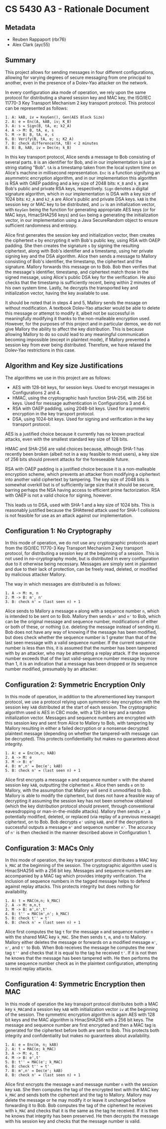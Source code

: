 # CS 5430 A3 - Rationale Document

## Metadata

- Reuben Rappaport (rbr76)
- Alex Clark (ayc55)

## Summary
This project allows for sending messages in four different configurations, allowing for varying degrees of secure messaging from one principal to another, even in the presence of a Dolev-Yao attacker on the network.

In every configuration aka mode of operation, we rely upon the same protocol for distributing a shared session key and MAC key, the ISO/IEC 11770-3 Key Transport Mechanism 2 key transport protocol. This protocol can be represented as follows:

```
1. A: kAB, iv = KeyGen(), Gen(AES Block Size)
2. A: e = Enc(A, kAB, iv; K_B)
3. A: s = Sign(B, tA, e; k2_A)
4. A -> M: B, tA, e, s
5. M -> B: B, tA, e, s
6. B: Verify(B, tA, e; s; K2_A)
7. B: check difference(tA, tB) < 2 minutes
8. B: B, kAB, iv = Dec(e; k_B)
```

In this key transport protocol, Alice sends a message to Bob consisting of several parts. `B` is an identifier for Bob, and in our implementation is just a string stating "Bob". `tA` is a timestamp taken from the local system time on Alice's machine in millisecond representation. `Enc` is a function signifying an asymmetric encryption algorithm, and in our implementation this algorithm is RSA with OAEP padding and a key size of 2048 bits: `K_B` and `k_B` are Bob's public and private RSA keys, respectively. `Sign` denotes a digital signature algorithm, which in our implementation is DSA with a key size of 1024 bits: `K2_A` and `k2_A` are Alice's public and private DSA keys. `kAB` is the session key or MAC key to be distributed, and `iv` is an initialization vector, with `KeyGen` being the function for generating appropriate AES keys (or for MAC keys, HmacSHA256 keys) and `Gen` being a generating the initialization vector, in our implementation using a Java SecureRandom object to ensure sufficient randomness and entropy.

Alice first generates the session key and initialization vector, then creates the ciphertext `e` by encrypting it with Bob's public key, using RSA with OAEP padding. She then creates the signature `s` by signing the resulting ciphertext, along with Bob's identifier and a timestamp, using her private signing key and the DSA algorithm. Alice then sends a message to Mallory consisting of Bob's identifier, the timestamp, the ciphertext and the signature. Mallory forwards this message on to Bob. Bob then verifies that the message's identifier, timestamp, and ciphertext match those in the signed message, using Alice's public DSA key for the verification. He also checks that the timestamp is sufficiently recent, being within 2 minutes of his own system time. Lastly, he decrypts the transported key and initialization vector, having the key available to use.

It should be noted that in steps 4 and 5, Mallory sends the mssage on without modification. A textbook Dolev-Yao attacker would be able to delete this message or attempt to modify it, albeit not be successful in meaningfully modifying it thanks to the non-malleable encryption used. However, for the purposes of this project and in particular demos, we do not give Mallory the ability to affect the key distribution. This is because allowing Mallory to do so could lead to any meaningful communication becoming impossible (except in plaintext mode), if Mallory prevented a session key from ever being distributed. Therefore, we have relaxed the Dolev-Yao restrictions in this case.

## Algorithm and Key size Justifications

The algorithms we use in this project are as follows:

- AES with 128-bit keys, for session keys. Used to encrypt messages in Configurations 2 and 4.
- HMAC, using the cryptographic hash function SHA-256, with 256 bit keys. Used for message authentication in Configurations 3 and 4.
- RSA with OAEP padding, using 2048-bit keys. Used for asymmetric encryption in the key transport protocol.
- DSA, using 1024-bit keys. Used for signing and verification in the key transport protocol.

AES is a justified choice because it currently has no known practical attacks, even with the smallest standard key size of 128 bits.

HMAC and SHA-256 are valid choices because, although SHA-1 has recently been broken (albeit not in a way feasible to most users), a key size of 256 bits should prevent attacks for the foreseeable future.

RSA with OAEP padding is a justified choice because it is a non-malleable encryption scheme, which prevents an attacker from modifying a ciphertext into another valid ciphertext by tampering. The key size of 2048 bits is somewhat overkill but is of sufficiently large size that it should be secure, barring perhaps the NSA having access to efficient prime factorization. RSA with OAEP is not a valid choice for signing, however.

This leads us to DSA, used with SHA-1 and a key size of 1024 bits. This is reasonably justified because the SHAttered attack used for SHA-1 collisions is not feasible for use as an attack against our implementation.

## Configuration 1: No Cryptography

In this mode of operation, we do not use any cryptographic protocols apart from the ISO/IEC 11770-3 Key Transport Mechanism 2 key transport protocol, for distributing a session key at the beginning of a session. This is not used in no-cryptography mode, but is distributed in every configuration due to it otherwise being necessary. Messages are simply sent in plaintext and due to their lack of protection, can be freely read, deleted, or modified by malicious attacker Mallory.

The way in which messages are distributed is as follows:
```
1. A -> M: m, n
2. M -> B: m', n'
3. B: check n' = (last seen n) + 1
```

Alice sends to Mallory a message `m` along with a sequence number `n`, which is intended to be sent on to Bob. Mallory then sends `m'` and `n'` to Bob, which can be the original message and sequence number, modifications of either or both of these, or nothing (i.e. deleting the message instead of sending it).
Bob does not have any way of knowing if the message has been modified, but does check whether the sequence number is 1 greater than that of the last seen message with a valid sequence number. If the current sequence number is less than this, it is assumed that the number has been tampered with by an attacker, who may be attempting a replay attack. If the sequence number exceeds that of the last valid-sequence number message by more than 1, it is an indication that a message has been dropped or its sequence number modified, presumably by an attacker.


## Configuration 2: Symmetric Encryption Only

In this mode of operation, in addition to the aforementioned key transport protocol, we use a protocol relying upon symmetric-key encryption with the session key `kAB` distributed at the start of each session. The cryptographic algorithm used is AES in CBC mode, with a 128-bit key and a random initialization vector. Messages and sequence numbers are encrypted with this session key and sent from Alice to Mallory to Bob, with tampering by Mallory resulting in either a failed decryption or a nonsense decrypted plaintext message (depending on whether the tampered-with message can be decrypted). This protects confidentiality but makes no guarantees about integrity.

```
1. A: e = Enc(m,n; kAB)
2. A -> M: e
3. M -> B: e'
4. B: m',n' = Dec(e'; kAB)
5. B: check n' = (last seen n) + 1
```

Alice first encrypts a message `m` and sequence number `n` with the shared session key `kAB`, outputting the ciphertext `e`. Alice then sends `e` on to Mallory, with the assumption that Mallory will send it unmodified to Bob. Mallory is able to modify the ciphertext, but does not have a feasible way of decrypting it assuming the session key has not been somehow obtained (which the key distribution protocol should prevent, through conventional eavesdropping or man-in-the-middle attacks). Mallory then sends `e'`, a potentially modified, deleted, or replaced (via replay of a previous message) ciphertext, on to Bob. Bob decrypts `e'` using `kAB`, and if the decryption is successful outputs a message `m'` and sequence number `n'`. The accuracy of `n'` is then checked in the manner described above in Configuration 1.

## Configuration 3: MACs Only

In this mode of operation, the key transport protocol distributes a MAC key `k_MAC` at the beginning of the session. The cryptographic algorithm used is HmacSHA256 with a 256 bit key. Messages and sequence numbers are accompanied by a MAC tag which provides integrity verification. The inclusion of sequence numbers in the tagged message helps to defend against replay attacks. This protects integrity but does nothing for availability.

```
1. A: t = MAC(m,n; k_MAC)
2. A -> M: m,n,t
3. M -> B: m',n',t'
4. B: t'' = MAC(m',n'; k_MAC)
5. B: check t'' = t'
6. B: check n' = (last seen n) + 1
```

Alice first computes the tag `t` for the message `m` and sequence number `n` with the shared MAC key `k_MAC`. She then sends `t`, `m`, and `n` to Mallory. Mallory either deletes the message or forwards on a modified message `m'`, `n'`, and `t'` to Bob. When Bob receives the message he computes the new tag `t''` and checks that it is equal to the tag he received `t'`. If it is not then he knows that the message has been tampered with. He then performs the same sequence number check as in the plaintext configuration, attempting to resist replay attacks.

## Configuration 4: Symmetric Encryption then MAC

In this mode of operation the key transport protocol distributes both a MAC key `k_MAC`and a session key `kAB` with initialization vector `iv` at the beginning of the session. The symmetric encryption algorithm is again AES with 128 bit keys and the MAC algorithm is HmacSHA256 with a 256 bit keys. The message and sequence number are first encrypted and then a MAC tag is generated for the ciphertext before both are sent to Bob. This protects both integrity and confidentiality but makes no guarantees about availability.

```
1. A: e = Enc(m, n; kAB)
2. A: t = MAC(e; k_MAC)
3. A -> M: e, t
4. M -> B: e',t'
5. B: t'' = MAC(e'; k_MAC)
6. B: check t'' = t'
7. B: m',n' = Dec(e'; kAB)
8. B: check n' = (last seen n) + 1
```

Alice first encrypts the message `m` and message number `n` with the session key `kAB`. She then computes the tag of the encrypted text with the MAC key `k_MAC` and sends both the ciphertext and the tag to Mallory. Mallory may delete the message or he may modify it or leave it unchanged before forwarding it to Bob. Bob computes the tag of the ciphertext he receives with `k_MAC` and checks that it is the same as the tag he received. If it is then he knows that integrity has been preserved. He then decrypts the message with his session key and checks that the message number is valid.
